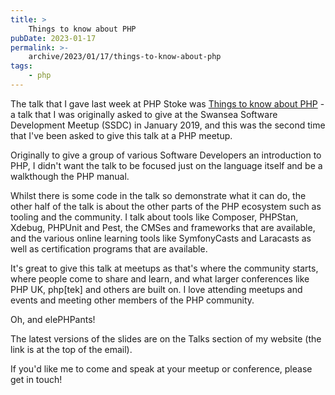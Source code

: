```yaml
---
title: >
    Things to know about PHP
pubDate: 2023-01-17
permalink: >-
    archive/2023/01/17/things-to-know-about-php
tags:
    - php
---
```


The talk that I gave last week at PHP Stoke was [Things to know about PHP](https://www.oliverdavies.uk/talks/things-you-should-know-about-php) - a talk that I was originally asked to give at the Swansea Software Development Meetup (SSDC) in January 2019, and this was the second time that I've been asked to give this talk at a PHP meetup.

Originally to give a group of various Software Developers an introduction to PHP, I didn't want the talk to be focused just on the language itself and be a walkthough the PHP manual.

Whilst there is some code in the talk so demonstrate what it can do, the other half of the talk is about the other parts of the PHP ecosystem such as tooling and the community. I talk about tools like Composer, PHPStan, Xdebug, PHPUnit and Pest, the CMSes and frameworks that are available, and the various online learning tools like SymfonyCasts and Laracasts as well as certification programs that are available.

It's great to give this talk at meetups as that's where the community starts, where people come to share and learn, and what larger conferences like PHP UK, php[tek] and others are built on. I love attending meetups and events and meeting other members of the PHP community.

Oh, and elePHPants!

The latest versions of the slides are on the Talks section of my website (the link is at the top of the email).

If you'd like me to come and speak at your meetup or conference, please get in touch!
